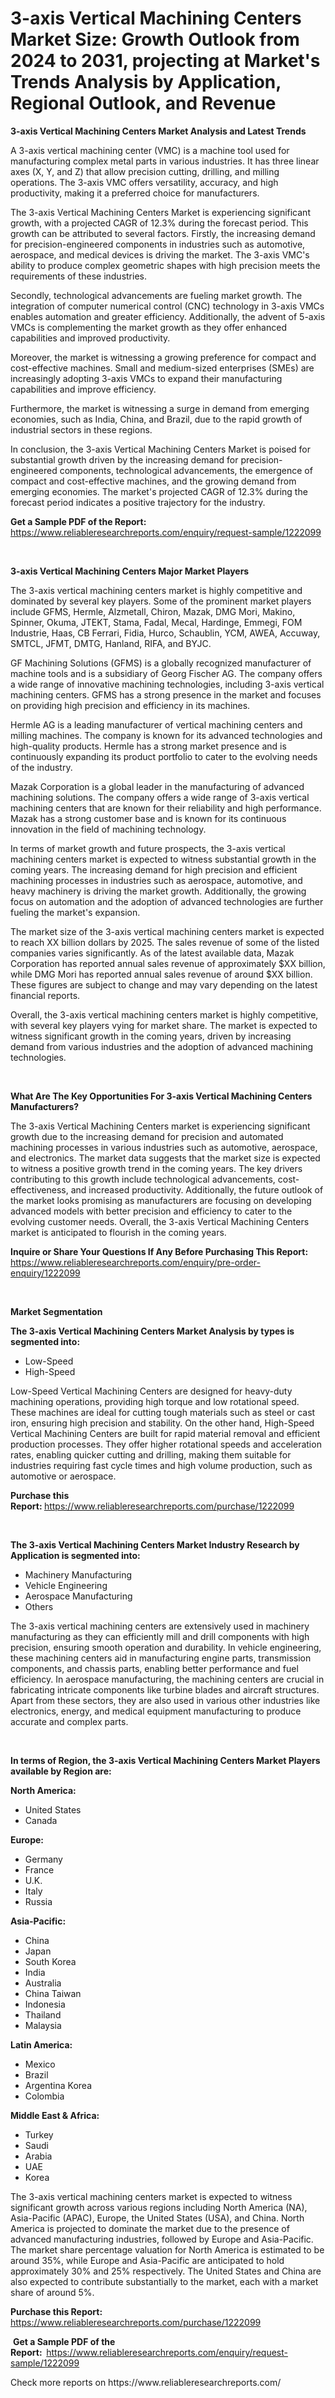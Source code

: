 <p><h1>3-axis Vertical Machining Centers Market Size: Growth Outlook from 2024 to 2031, projecting at Market's Trends Analysis by Application, Regional Outlook, and Revenue</h1></p><p><strong>3-axis Vertical Machining Centers Market Analysis and Latest Trends</strong></p>
<p><p>A 3-axis vertical machining center (VMC) is a machine tool used for manufacturing complex metal parts in various industries. It has three linear axes (X, Y, and Z) that allow precision cutting, drilling, and milling operations. The 3-axis VMC offers versatility, accuracy, and high productivity, making it a preferred choice for manufacturers.</p><p>The 3-axis Vertical Machining Centers Market is experiencing significant growth, with a projected CAGR of 12.3% during the forecast period. This growth can be attributed to several factors. Firstly, the increasing demand for precision-engineered components in industries such as automotive, aerospace, and medical devices is driving the market. The 3-axis VMC's ability to produce complex geometric shapes with high precision meets the requirements of these industries.</p><p>Secondly, technological advancements are fueling market growth. The integration of computer numerical control (CNC) technology in 3-axis VMCs enables automation and greater efficiency. Additionally, the advent of 5-axis VMCs is complementing the market growth as they offer enhanced capabilities and improved productivity.</p><p>Moreover, the market is witnessing a growing preference for compact and cost-effective machines. Small and medium-sized enterprises (SMEs) are increasingly adopting 3-axis VMCs to expand their manufacturing capabilities and improve efficiency.</p><p>Furthermore, the market is witnessing a surge in demand from emerging economies, such as India, China, and Brazil, due to the rapid growth of industrial sectors in these regions.</p><p>In conclusion, the 3-axis Vertical Machining Centers Market is poised for substantial growth driven by the increasing demand for precision-engineered components, technological advancements, the emergence of compact and cost-effective machines, and the growing demand from emerging economies. The market's projected CAGR of 12.3% during the forecast period indicates a positive trajectory for the industry.</p></p>
<p><strong>Get a Sample PDF of the Report:&nbsp;</strong> <a href="https://www.reliableresearchreports.com/enquiry/request-sample/1222099">https://www.reliableresearchreports.com/enquiry/request-sample/1222099</a></p>
<p>&nbsp;</p>
<p><strong>3-axis Vertical Machining Centers Major Market Players</strong></p>
<p><p>The 3-axis vertical machining centers market is highly competitive and dominated by several key players. Some of the prominent market players include GFMS, Hermle, Alzmetall, Chiron, Mazak, DMG Mori, Makino, Spinner, Okuma, JTEKT, Stama, Fadal, Mecal, Hardinge, Emmegi, FOM Industrie, Haas, CB Ferrari, Fidia, Hurco, Schaublin, YCM, AWEA, Accuway, SMTCL, JFMT, DMTG, Hanland, RIFA, and BYJC.</p><p>GF Machining Solutions (GFMS) is a globally recognized manufacturer of machine tools and is a subsidiary of Georg Fischer AG. The company offers a wide range of innovative machining technologies, including 3-axis vertical machining centers. GFMS has a strong presence in the market and focuses on providing high precision and efficiency in its machines.</p><p>Hermle AG is a leading manufacturer of vertical machining centers and milling machines. The company is known for its advanced technologies and high-quality products. Hermle has a strong market presence and is continuously expanding its product portfolio to cater to the evolving needs of the industry.</p><p>Mazak Corporation is a global leader in the manufacturing of advanced machining solutions. The company offers a wide range of 3-axis vertical machining centers that are known for their reliability and high performance. Mazak has a strong customer base and is known for its continuous innovation in the field of machining technology.</p><p>In terms of market growth and future prospects, the 3-axis vertical machining centers market is expected to witness substantial growth in the coming years. The increasing demand for high precision and efficient machining processes in industries such as aerospace, automotive, and heavy machinery is driving the market growth. Additionally, the growing focus on automation and the adoption of advanced technologies are further fueling the market's expansion.</p><p>The market size of the 3-axis vertical machining centers market is expected to reach XX billion dollars by 2025. The sales revenue of some of the listed companies varies significantly. As of the latest available data, Mazak Corporation has reported annual sales revenue of approximately $XX billion, while DMG Mori has reported annual sales revenue of around $XX billion. These figures are subject to change and may vary depending on the latest financial reports.</p><p>Overall, the 3-axis vertical machining centers market is highly competitive, with several key players vying for market share. The market is expected to witness significant growth in the coming years, driven by increasing demand from various industries and the adoption of advanced machining technologies.</p></p>
<p>&nbsp;</p>
<p><strong>What Are The Key Opportunities For 3-axis Vertical Machining Centers Manufacturers?</strong></p>
<p><p>The 3-axis Vertical Machining Centers market is experiencing significant growth due to the increasing demand for precision and automated machining processes in various industries such as automotive, aerospace, and electronics. The market data suggests that the market size is expected to witness a positive growth trend in the coming years. The key drivers contributing to this growth include technological advancements, cost-effectiveness, and increased productivity. Additionally, the future outlook of the market looks promising as manufacturers are focusing on developing advanced models with better precision and efficiency to cater to the evolving customer needs. Overall, the 3-axis Vertical Machining Centers market is anticipated to flourish in the coming years.</p></p>
<p><strong>Inquire or Share Your Questions If Any Before Purchasing This Report:</strong> <a href="https://www.reliableresearchreports.com/enquiry/pre-order-enquiry/1222099">https://www.reliableresearchreports.com/enquiry/pre-order-enquiry/1222099</a></p>
<p>&nbsp;</p>
<p><strong>Market Segmentation</strong></p>
<p><strong>The 3-axis Vertical Machining Centers Market Analysis by types is segmented into:</strong></p>
<p><ul><li>Low-Speed</li><li>High-Speed</li></ul></p>
<p><p>Low-Speed Vertical Machining Centers are designed for heavy-duty machining operations, providing high torque and low rotational speed. These machines are ideal for cutting tough materials such as steel or cast iron, ensuring high precision and stability. On the other hand, High-Speed Vertical Machining Centers are built for rapid material removal and efficient production processes. They offer higher rotational speeds and acceleration rates, enabling quicker cutting and drilling, making them suitable for industries requiring fast cycle times and high volume production, such as automotive or aerospace.</p></p>
<p><strong>Purchase this Report:&nbsp;</strong><a href="https://www.reliableresearchreports.com/purchase/1222099">https://www.reliableresearchreports.com/purchase/1222099</a></p>
<p>&nbsp;</p>
<p><strong>The 3-axis Vertical Machining Centers Market Industry Research by Application is segmented into:</strong></p>
<p><ul><li>Machinery Manufacturing</li><li>Vehicle Engineering</li><li>Aerospace Manufacturing</li><li>Others</li></ul></p>
<p><p>The 3-axis vertical machining centers are extensively used in machinery manufacturing as they can efficiently mill and drill components with high precision, ensuring smooth operation and durability. In vehicle engineering, these machining centers aid in manufacturing engine parts, transmission components, and chassis parts, enabling better performance and fuel efficiency. In aerospace manufacturing, the machining centers are crucial in fabricating intricate components like turbine blades and aircraft structures. Apart from these sectors, they are also used in various other industries like electronics, energy, and medical equipment manufacturing to produce accurate and complex parts.</p></p>
<p>&nbsp;</p>
<p><strong>In terms of Region, the 3-axis Vertical Machining Centers Market Players available by Region are:</strong></p>
<p>
    <p> <strong> North America: </strong>
        <ul>
            <li>United States</li>
            <li>Canada</li>
        </ul>
        </p> 
    <p> <strong> Europe: </strong>
        <ul>
            <li>Germany</li>
            <li>France</li>
            <li>U.K.</li>
            <li>Italy</li>
            <li>Russia</li>
        </ul>
        </p> 
    <p> <strong> Asia-Pacific: </strong>
        <ul>
            <li>China</li>
            <li>Japan</li>
            <li>South Korea</li>
            <li>India</li>
            <li>Australia</li>
            <li>China Taiwan</li>
            <li>Indonesia</li>
            <li>Thailand</li>
            <li>Malaysia</li>
        </ul>
        </p> 
    <p> <strong> Latin America: </strong>
        <ul>
            <li>Mexico</li>
            <li>Brazil</li>
            <li>Argentina Korea</li>
            <li>Colombia</li>
        </ul>
        </p> 
    <p> <strong> Middle East & Africa: </strong>
        <ul>
            <li>Turkey</li>
            <li>Saudi</li>
            <li>Arabia</li>
            <li>UAE</li>
            <li>Korea</li>
        </ul>
    </p>
    </p>
<p><p>The 3-axis vertical machining centers market is expected to witness significant growth across various regions including North America (NA), Asia-Pacific (APAC), Europe, the United States (USA), and China. North America is projected to dominate the market due to the presence of advanced manufacturing industries, followed by Europe and Asia-Pacific. The market share percentage valuation for North America is estimated to be around 35%, while Europe and Asia-Pacific are anticipated to hold approximately 30% and 25% respectively. The United States and China are also expected to contribute substantially to the market, each with a market share of around 5%.</p></p>
<p><strong>Purchase this Report: </strong><a href="https://www.reliableresearchreports.com/purchase/1222099">https://www.reliableresearchreports.com/purchase/1222099</a></p>
<p>&nbsp;<strong>Get a Sample PDF of the Report:&nbsp;&nbsp;</strong><a href="https://www.reliableresearchreports.com/enquiry/request-sample/1222099">https://www.reliableresearchreports.com/enquiry/request-sample/1222099</a></p>
<p><strong></strong></p>
<p>Check more reports on https://www.reliableresearchreports.com/</p>